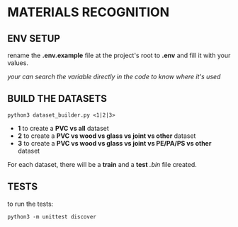 # MATERIALS RECOGNITION

## ENV SETUP

rename the **.env.example** file at the project's root to **.env** and fill it with your values.

*your can search the variable directly in the code to know where it's used*

## BUILD THE DATASETS

```
python3 dataset_builder.py <1|2|3>
```

* **1** to create a **PVC vs all** dataset
* **2** to create a **PVC vs wood vs glass vs joint vs other** dataset
* **3** to create a **PVC vs wood vs glass vs joint vs PE/PA/PS vs other** dataset

For each dataset, there will be a **train** and a **test** *.bin* file created.

## TESTS

to run the tests:
```
python3 -m unittest discover
```